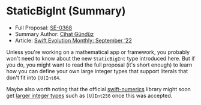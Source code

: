 # StaticBigInt (Summary)

* Full Proposal: [SE-0368](https://github.com/apple/swift-evolution/blob/main/proposals/0368-staticbigint.md)
* Summary Author: [Cihat Gündüz](https://fline.dev/about)
* Article: [Swift Evolution Monthly: September ‘22](https://www.fline.dev/swift-evolution-monthly-september-22/#se-0368-staticbigint)

Unless you're working on a mathematical app or framework, you probably won't need to know about the new `StaticBigInt` type introduced here. But if you do, you might want to read the full proposal (it's short enough) to learn how you can define your own large integer types that support literals that don't fit into `[U]Int64`.

Maybe also worth noting that the official [swift-numerics](https://github.com/apple/swift-numerics?ref=fline.dev) library might soon get [larger integer types](https://github.com/apple/swift-numerics/issues/4?ref=fline.dev) such as `[U]Int256` once this was accepted.
